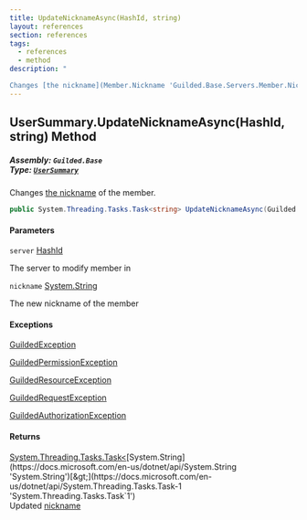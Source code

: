 ```yaml
---
title: UpdateNicknameAsync(HashId, string)
layout: references
section: references
tags:
  - references
  - method
description: "

Changes [the nickname](Member.Nickname 'Guilded.Base.Servers.Member.Nickname') of the member."
---
```


## UserSummary.UpdateNicknameAsync(HashId, string) Method
##### **Assembly:** `Guilded.Base`<br/>**Type:** [`UserSummary`](UserSummary 'Guilded.Base.Users.UserSummary')

Changes [the nickname](Member.Nickname 'Guilded.Base.Servers.Member.Nickname') of the member.

```csharp
public System.Threading.Tasks.Task<string> UpdateNicknameAsync(Guilded.Base.HashId server, string nickname);
```
#### Parameters

<a name='Guilded.Base.Users.UserSummary.UpdateNicknameAsync(Guilded.Base.HashId,string).server'></a>

`server` [HashId](HashId 'Guilded.Base.HashId')

The server to modify member in

<a name='Guilded.Base.Users.UserSummary.UpdateNicknameAsync(Guilded.Base.HashId,string).nickname'></a>

`nickname` [System.String](https://docs.microsoft.com/en-us/dotnet/api/System.String 'System.String')

The new nickname of the member

#### Exceptions

[GuildedException](GuildedException 'Guilded.Base.GuildedException')

[GuildedPermissionException](GuildedPermissionException 'Guilded.Base.GuildedPermissionException')

[GuildedResourceException](GuildedResourceException 'Guilded.Base.GuildedResourceException')

[GuildedRequestException](GuildedRequestException 'Guilded.Base.GuildedRequestException')

[GuildedAuthorizationException](GuildedAuthorizationException 'Guilded.Base.GuildedAuthorizationException')

#### Returns
[System.Threading.Tasks.Task&lt;](https://docs.microsoft.com/en-us/dotnet/api/System.Threading.Tasks.Task-1 'System.Threading.Tasks.Task`1')[System.String](https://docs.microsoft.com/en-us/dotnet/api/System.String 'System.String')[&gt;](https://docs.microsoft.com/en-us/dotnet/api/System.Threading.Tasks.Task-1 'System.Threading.Tasks.Task`1')  
Updated [nickname](Member.Nickname 'Guilded.Base.Servers.Member.Nickname')